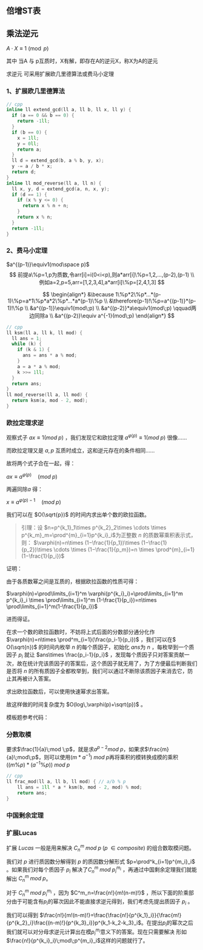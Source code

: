 ## 倍增ST表

## 乘法逆元

$A·X\equiv1\pmod{p}$

其中 当A 与 p互质时，X有解，即存在A的逆元X，称X为A的逆元

求逆元 可采用扩展欧几里德算法或费马小定理

### 1、扩展欧几里德算法

```cpp
// cpp
inline ll extend_gcd(ll a, ll b, ll x, ll y) {
  if (a == 0 && b == 0) {
    return -1ll;
  }
  if (b == 0) {
    x = 1ll;
    y = 0ll;
    return a;
  }
  ll d = extend_gcd(b, a % b, y, x);
  y -= a / b * x;
  return d;
}
inline ll mod_reverse(ll a, ll n) {
  ll x, y, d = extend_gcd(a, n, x, y);
  if (d == 1) {
    if (x % y <= 0) {
      return x % n + n;
    }
    return x % n;
  }
  return -1ll;
}
```

### 2、费马小定理 

$a^{(p-1)}\equiv1(mod\space p)$
$$
前提a\%p=1,p为质数,令arr[i]=i(0<i<p),则a*arr[i]\%p=1,2,...,(p-2),(p-1) \\
例如a=2,p=5,arr=[1,2,3,4],a*arr[i]\%p=[2,4,1,3]
$$

$$
\begin{align*}
&\because 1\%p*2\%p*...*(p-1)\%p=a*1\%p*a*2\%p*...*a*(p-1)\%p \\
&\therefore(p-1)!\%p=a^{(p-1)}*(p-1)!\%p \\
&a^{(p-1)}\equiv1(mod\;p) \\
&a^{(p-2)}*a\equiv1(mod\;p) \qquad两边同除a \\
&a^{(p-2)}\equiv a^{-1}(mod\;p)
\end{align*}
$$

```cpp
// cpp
ll ksm(ll a, ll k, ll mod) {
  ll ans = 1;
  while (k) {
    if (k & 1) {
      ans = ans * a % mod;
    }
    a = a * a % mod;
    k >>= 1ll;
  }
  return ans;
}
ll mod_reverse(ll a, ll mod) {
  return ksm(a, mod - 2, mod);
}
```

### 欧拉定理求逆

观察式子 $ax\equiv1(mod\;p)$ ，我们发现它和欧拉定理 $a^{\varphi(p)}\equiv1(mod\;p)$ 很像……

而欧拉定理又是 $a,p$ 互质时成立，这和逆元存在的条件相同……

故将两个式子合在一起，得：

$ax\equiv a^{\varphi(p)}\quad (mod\;p)$

两遍同除$a$ 得：

$x\equiv a^{\varphi(p)-1} \quad(mod\;p)$

我们可以在 $O(\sqrt{p})$ 的时间内求出单个数的欧拉函数。

> 引理：设 $n=p^{k_1}_1\times p^{k_2}_2\times \cdots \times p^{k_m}_m=\prod^{m}_{i=1}p^{k_i}_i$为正整数 $n$ 的质数幂乘积表示式，则：
> $\varphi(n)=n\times (1−\frac{1}{p_1})\times (1−\frac{1}{p_2})\times \cdots \times (1−\frac{1}{p_m})=n \times \prod^{m}_{i=1}(1−\frac{1}{p_i})$

证明：

由于各质数幂之间是互质的，根据欧拉函数的性质可得：

$\varphi(n)=\prod\limits_{i=1}^m \varphi(p^{k_i}_i)=\prod\limits_{i=1}^m p^{k_i}_i \times \prod\limits_{i=1}^m (1-\frac{1}{p_i})=n\times \prod\limits_{i=1}^m(1-\frac{1}{p_i})$

进而得证。

在求一个数的欧拉函数时，不妨将上式后面的分数部分通分化作 $\varphi(n)=n\times \prod^m_{i=1}(\frac{p_i-1}{p_i})$ ，我们可以在$ O(\sqrt{n})$ 的时间内枚举 $n$ 的每个质因子，初始化 $ans$为 $n$ ，每枚举到一个质因子 $p_i$ 就让 $ans\times \frac{p_i-1}{p_i}$ ，发现每个质因子只对答案贡献一次，故在统计完该质因子的答案后，这个质因子就无用了，为了方便最后判断我们是否将 $n$ 的所有质因子全都枚举到，我们可以通过不断除该质因子来消去它，防止其再被计入答案。

求出欧拉函数后，可以使用快速幂求出答案。

故这样做的时间复杂度为 $O(log\,\varphi(p)+\sqrt{p})$ 。

模板题参考代码：

### 分数取模

要求$\frac{1}{a}\;mod \;p$，就是求$a^{p-2}mod\;p$，如果求$\frac{m}{a}\;mod\;p$，则可以使用$(m*a^{-1})\;mod\;p$再将乘积的模转换成模的乘积$((m\%p)*(a^{-1}\%p))\;mod\;p$

```cpp
// cpp
ll frac_mod(ll a, ll b, ll mod) { // a/b % p
    ll ans = 1ll * a * ksm(b, mod - 2, mod) % mod;
    return ans;
}
```

### 中国剩余定理



### 扩展Lucas

扩展 $Lucas$ 一般是用来解决 $C^m_n\;mod\;p\;(p\;\in composite)$ 的组合数取模问题。

我们对 $p$ 进行质因数分解得到 $p$ 的质因数分解形式 $p=\prod^k_{i=1}p^{m_i}_i$ 。如果我们对每个质因子 $p_i$ 解决了$C^m_n\;mod\;p^{m_i}_i$ ，再通过中国剩余定理我们就能解出 $C^m_n\;mod\;p$。

对于 $C^m_n\;mod\;p^{m_i}_i$  ，因为 $C^m_n=\frac{n!}{m!(n-m)!}$ ，所以下面的阶乘部分由于可能含有$p_i$的幂次因此不能直接求逆元得到，我们考虑先提出质因子 $p_i$ 。

我们可以得到 $\frac{n!}{m!(n-m)!}=\frac{\frac{n!}{p^{k_1}_i}}{\frac{m!}{p^{k_2}_i}\frac{(n-m)!}{p^{k_3}_i}}p^{k_1-k_2-k_3}_i$。在提出$p_i$的幂次之后我们就可以对分母求逆元计算出在模$p^{m_i}_i$意义下的答案。现在只需要解决 形如$\frac{n!}{p^{k_i}_i}\;mod\;p^{m_i}_i$这样的问题就行了。
